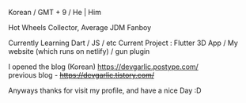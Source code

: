 Korean / GMT + 9 / He | Him


Hot Wheels Collector, Average JDM Fanboy

Currently Learning Dart / JS / etc
Current Project : Flutter 3D App / My website (which runs on netlify) / gun plugin

I opened the blog (Korean) https://devgarlic.postype.com/  
previous blog - ~~https://devgarlic.tistory.com/~~

Anyways thanks for visit my profile, and have a nice Day :D



<!---
GalaKrond-jkr0404/GalaKrond-jkr0404 is a ✨ special ✨ repository because its `README.md` (this file) appears on your GitHub profile.
You can click the Preview link to take a look at your changes.
--->
